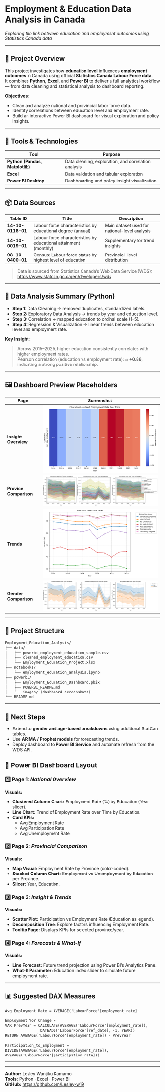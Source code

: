 # Employment & Education Data Analysis in Canada  
*Exploring the link between education and employment outcomes using Statistics Canada data*  

---

## 🎯 Project Overview
This project investigates how **education level** influences **employment outcomes** in Canada using official **Statistics Canada Labour Force data**.  
It combines **Python**, **Excel**, and **Power BI** to deliver a full analytical workflow — from data cleaning and statistical analysis to dashboard reporting.

**Objectives:**
- Clean and analyze national and provincial labor force data.
- Identify correlations between education level and employment rate.
- Build an interactive Power BI dashboard for visual exploration and policy insights.

---

## 🧰 Tools & Technologies
| Tool | Purpose |
|------|----------|
| **Python (Pandas, Matplotlib)** | Data cleaning, exploration, and correlation analysis |
| **Excel** | Data validation and tabular exploration |
| **Power BI Desktop** | Dashboarding and policy insight visualization |

---

## 📦 Data Sources
| Table ID | Title | Description |
|-----------|--------|-------------|
| **14-10-0118-01** | Labour force characteristics by educational degree (annual) | Main dataset used for national-level analysis |
| **14-10-0019-01** | Labour force characteristics by educational attainment (monthly) | Supplementary for trend insights |
| **98-10-0400-01** | Census: Labour force status by highest level of education | Provincial-level distribution |

> Data is sourced from Statistics Canada’s Web Data Service (WDS): https://www.statcan.gc.ca/en/developers/wds

---

## 🧮 Data Analysis Summary (Python)
- **Step 1:** Data Cleaning → removed duplicates, standardized labels.  
- **Step 2:** Exploratory Data Analysis → trends by year and education level.  
- **Step 3:** Correlation → mapped education to ordinal scale (1–5).  
- **Step 4:** Regression & Visualization → linear trends between education level and employment rate.  

**Key Insight:**  
> Across 2015–2025, higher education consistently correlates with higher employment rates.  
> Pearson correlation (education vs employment rate): **≈ +0.86**, indicating a strong positive relationship.  

---

## 🖼️ Dashboard Preview Placeholders

| Page | Screenshot |
|------|-------------|
| **Insight Overview** | ![Correlation Overview Placeholder](./images/correlation_education_employment_over_time.png) |
| **Provice Comparison** | ![Province Placeholder](./images/labour_force_rates_by_geo.png) |
| **Trends** | ![Trends Placeholder](./images/education_trends_over_time.png) |
| **Gender Comparison** | ![Gender Placeholder](./images/labour_force_rates_by_gender.png) |
---

## 🧩 Project Structure
```
Employment_Education_Analysis/
├── data/
│   ├── powerbi_employment_education_sample.csv
│   ├── cleaned_employment_education.csv
│   └── Employment_Education_Project.xlsx
├── notebooks/
│   └── employment_education_analysis.ipynb
├── powerbi/
│   ├── Employment_Education_Dashboard.pbix 
│   ├── POWERBI_README.md
│   └── images/ (dashboard screenshots)
└── README.md
```
---

## 🧠 Next Steps
- Extend to **gender and age-based breakdowns** using additional StatCan tables.  
- Use **ARIMA / Prophet models** for forecasting trends.  
- Deploy dashboard to **Power BI Service** and automate refresh from the WDS API.


## 🧭 Power BI Dashboard Layout

### 1️⃣ Page 1: *National Overview*
**Visuals:**
- **Clustered Column Chart:** Employment Rate (%) by Education (Year slicer).  
- **Line Chart:** Trend of Employment Rate over Time by Education.  
- **Card KPIs:**  
  - Avg Employment Rate  
  - Avg Participation Rate  
  - Avg Unemployment Rate  

### 2️⃣ Page 2: *Provincial Comparison*
**Visuals:**
- **Map Visual:** Employment Rate by Province (color-coded).  
- **Stacked Column Chart:** Employment vs Unemployment by Education per Province.  
- **Slicer:** Year, Education.  

### 3️⃣ Page 3: *Insight & Trends*
**Visuals:**
- **Scatter Plot:** Participation vs Employment Rate (Education as legend).  
- **Decomposition Tree:** Explore factors influencing Employment Rate.  
- **Tooltip Page:** Displays KPIs for selected province/year.

### 4️⃣ Page 4: *Forecasts & What-If*
**Visuals:**
- **Line Forecast:** Future trend projection using Power BI’s Analytics Pane.  
- **What-If Parameter:** Education index slider to simulate future employment rate.  

---

## 📊 Suggested DAX Measures
```DAX
Avg Employment Rate = AVERAGE('LabourForce'[employment_rate])

Employment YoY Change = 
VAR PrevYear = CALCULATE(AVERAGE('LabourForce'[employment_rate]), 
                DATEADD('LabourForce'[ref_date], -1, YEAR))
RETURN AVERAGE('LabourForce'[employment_rate]) - PrevYear

Participation_to_Employment = 
DIVIDE(AVERAGE('LabourForce'[employment_rate]), AVERAGE('LabourForce'[participation_rate]))
```

---
---

**Author:** Lesley Wanjiku Kamamo   
**Tools:** Python · Excel · Power BI  
**GitHub:** https://github.com/Lesley-w19
